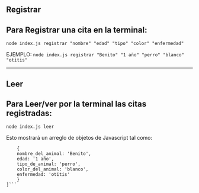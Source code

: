## Registrar

Para Registrar una cita en la terminal:
--------------------------------------------
````
node index.js registrar "nombre" "edad" "tipo" "color" "enfermedad"
````
EJEMPLO: `node index.js registrar "Benito" "1 año" "perro" "blanco" "otitis"`

------------------------------------------------------------------------------

## Leer
Para Leer/ver por la terminal las citas registradas:
-----------------------------------------------------
````
node index.js leer
````

Esto mostrará un arreglo de objetos de Javascript tal como:
```[
    {
    nombre_del_animal: 'Benito',
    edad: '1 año',
    tipo_de_animal: 'perro',
    color_del_animal: 'blanco',
    enfermedad: 'otitis'
    }
]```
